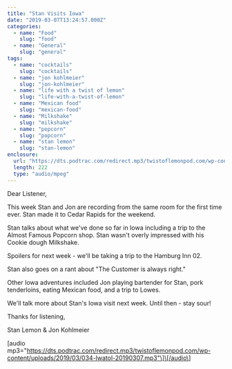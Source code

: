 ```yaml
---
title: "Stan Visits Iowa"
date: "2019-03-07T13:24:57.000Z"
categories:
  - name: "Food"
    slug: "food"
  - name: "General"
    slug: "general"
tags:
  - name: "cocktails"
    slug: "cocktails"
  - name: "jon kohlmeier"
    slug: "jon-kohlmeier"
  - name: "life with a twist of lemon"
    slug: "life-with-a-twist-of-lemon"
  - name: "Mexican food"
    slug: "mexican-food"
  - name: "Milkshake"
    slug: "milkshake"
  - name: "popcorn"
    slug: "popcorn"
  - name: "stan lemon"
    slug: "stan-lemon"
enclosure:
  url: "https://dts.podtrac.com/redirect.mp3/twistoflemonpod.com/wp-content/uploads/2019/03/034-lwatol-20190307.mp3"
  length: 222
  type: "audio/mpeg"
---
```


Dear Listener,

This week Stan and Jon are recording from the same room for the first time ever. Stan made it to Cedar Rapids for the weekend.

Stan talks about what we've done so far in Iowa including a trip to the Almost Famous Popcorn shop. Stan wasn't overly impressed with his Cookie dough Milkshake.

Spoilers for next week - we'll be taking a trip to the Hamburg Inn 02.

Stan also goes on a rant about "The Customer is always right."

Other Iowa adventures included Jon playing bartender for Stan, pork tenderloins, eating Mexican food, and a trip to Lowes.

We'll talk more about Stan's Iowa visit next week. Until then - stay sour!

Thanks for listening,

Stan Lemon & Jon Kohlmeier

\[audio mp3="https://dts.podtrac.com/redirect.mp3/twistoflemonpod.com/wp-content/uploads/2019/03/034-lwatol-20190307.mp3"\]\[/audio\]
